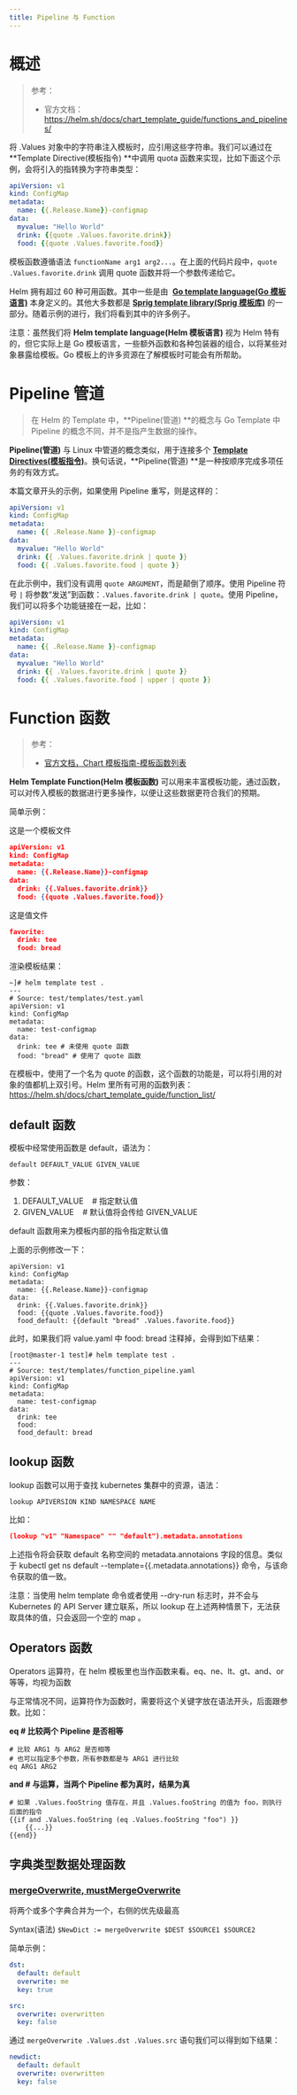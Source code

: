 ```yaml
---
title: Pipeline 与 Function
---
```


# 概述

> 参考：
> - 官方文档：<https://helm.sh/docs/chart_template_guide/functions_and_pipelines/>

将 .Values 对象中的字符串注入模板时，应引用这些字符串。我们可以通过在 **Template Directive(模板指令) **中调用 quota 函数来实现，比如下面这个示例，会将引入的指转换为字符串类型：

```yaml
apiVersion: v1
kind: ConfigMap
metadata:
  name: {{.Release.Name}}-configmap
data:
  myvalue: "Hello World"
  drink: {{quote .Values.favorite.drink}}
  food: {{quote .Values.favorite.food}}
```

模板函数遵循语法 `functionName arg1 arg2...`。在上面的代码片段中，`quote .Values.favorite.drink` 调用 quote 函数并将一个参数传递给它。

Helm 拥有超过 60 种可用函数。其中一些是由  [**Go template language(Go 模板语言)**](https://pkg.go.dev/text/template) 本身定义的。其他大多数都是 [**Sprig template library(Sprig 模板库)**](https://pkg.go.dev/github.com/Masterminds/sprig) 的一部分。随着示例的进行，我们将看到其中的许多例子。

注意：虽然我们将 **Helm template language(Helm 模板语言)** 视为 Helm 特有的，但它实际上是 Go 模板语言，一些额外函数和各种包装器的组合，以将某些对象暴露给模板。Go 模板上的许多资源在了解模板时可能会有所帮助。

# Pipeline 管道

> 在 Helm 的 Template 中，**Pipeline(管道) **的概念与 Go Template 中 Pipeline 的概念不同，并不是指产生数据的操作。

**Pipeline(管道)** 与 Linux 中管道的概念类似，用于连接多个 [**Template Directives(模板指令)**](https://www.teambition.com/project/5f90e312755d8a00446050eb/app/5eba5fba6a92214d420a3219/workspaces/5f90e312c800160016ea22fb/docs/5f9a633937398300016bed65?scroll-to-block=5f9a6348246f30f3eef35c3e)。换句话说，**Pipeline(管道) **是一种按顺序完成多项任务的有效方式。

本篇文章开头的示例，如果使用 Pipeline 重写，则是这样的：

```yaml
apiVersion: v1
kind: ConfigMap
metadata:
  name: {{ .Release.Name }}-configmap
data:
  myvalue: "Hello World"
  drink: {{ .Values.favorite.drink | quote }}
  food: {{ .Values.favorite.food | quote }}
```

在此示例中，我们没有调用 `quote ARGUMENT`，而是颠倒了顺序。使用 Pipeline 符号 `|` 将参数“发送”到函数：`.Values.favorite.drink | quote`。使用 Pipeline，我们可以将多个功能链接在一起，比如：

```yaml
apiVersion: v1
kind: ConfigMap
metadata:
  name: {{ .Release.Name }}-configmap
data:
  myvalue: "Hello World"
  drink: {{ .Values.favorite.drink | quote }}
  food: {{ .Values.favorite.food | upper | quote }}
```

# Function 函数

> 参考：
> - [官方文档，Chart 模板指南-模板函数列表](https://helm.sh/docs/chart_template_guide/function_list/)

**Helm Template Function(Helm 模板函数)** 可以用来丰富模板功能，通过函数，可以对传入模板的数据进行更多操作，以便让这些数据更符合我们的预期。

简单示例：

这是一个模板文件

```json
apiVersion: v1
kind: ConfigMap
metadata:
  name: {{.Release.Name}}-configmap
data:
  drink: {{.Values.favorite.drink}}
  food: {{quote .Values.favorite.food}}
```

这是值文件

```json
favorite:
  drink: tee
  food: bread
```

渲染模板结果：

```shell
~]# helm template test .
---
# Source: test/templates/test.yaml
apiVersion: v1
kind: ConfigMap
metadata:
  name: test-configmap
data:
  drink: tee # 未使用 quote 函数
  food: "bread" # 使用了 quote 函数
```

在模板中，使用了一个名为 quote 的函数，这个函数的功能是，可以将引用的对象的值都机上双引号。Helm 里所有可用的函数列表：<https://helm.sh/docs/chart_template_guide/function_list/>

## default 函数

模板中经常使用函数是 default，语法为：

```shell
default DEFAULT_VALUE GIVEN_VALUE
```

参数：

1. DEFAULT_VALUE    # 指定默认值
2. GIVEN_VALUE    # 默认值将会传给 GIVEN_VALUE

default 函数用来为模板内部的指令指定默认值

上面的示例修改一下：

```shell
apiVersion: v1
kind: ConfigMap
metadata:
  name: {{.Release.Name}}-configmap
data:
  drink: {{.Values.favorite.drink}}
  food: {{quote .Values.favorite.food}}
  food_default: {{default "bread" .Values.favorite.food}}
```

此时，如果我们将 value.yaml 中 food: bread 注释掉，会得到如下结果：

```shell
[root@master-1 test]# helm template test .
---
# Source: test/templates/function_pipeline.yaml
apiVersion: v1
kind: ConfigMap
metadata:
  name: test-configmap
data:
  drink: tee
  food:
  food_default: bread
```

## lookup 函数

lookup 函数可以用于查找 kubernetes 集群中的资源，语法：

```shell
lookup APIVERSION KIND NAMESPACE NAME
```

比如：

```json
(lookup "v1" "Namespace" "" "default").metadata.annotations
```

上述指令将会获取 default 名称空间的 metadata.annotaions 字段的信息。类似于 kubectl get ns default --template={{.metadata.annotations}} 命令，与该命令获取的值一致。

注意：当使用 helm template 命令或者使用 --dry-run 标志时，并不会与 Kubernetes 的 API Server 建立联系，所以 lookup 在上述两种情景下，无法获取具体的值，只会返回一个空的 map 。

## Operators 函数

Operators 运算符，在 helm 模板里也当作函数来看。eq、ne、lt、gt、and、or 等等，均视为函数

与正常情况不同，运算符作为函数时，需要将这个关键字放在语法开头，后面跟参数。比如：

**eq # 比较两个 Pipeline 是否相等**

```shell
# 比较 ARG1 与 ARG2 是否相等
# 也可以指定多个参数，所有参数都是与 ARG1 进行比较
eq ARG1 ARG2
```

**and # 与运算，当两个 Pipeline 都为真时，结果为真**

```shell
# 如果 .Values.fooString 值存在，并且 .Values.fooString 的值为 foo，则执行后面的指令
{{if and .Values.fooString (eq .Values.fooString "foo") }}
    {{...}}
{{end}}
```

## 字典类型数据处理函数

### &#xA;[mergeOverwrite, mustMergeOverwrite](https://helm.sh/docs/chart_template_guide/function_list/#mergeoverwrite-mustmergeoverwrite)

将两个或多个字典合并为一个，右侧的优先级最高

Syntax(语法)
`$NewDict := mergeOverwrite $DEST $SOURCE1 $SOURCE2`

简单示例：

```yaml
dst:
  default: default
  overwrite: me
  key: true

src:
  overwrite: overwritten
  key: false
```

通过 `mergeOverwrite .Values.dst .Values.src` 语句我们可以得到如下结果：

```yaml
newdict:
  default: default
  overwrite: overwritten
  key: false
```
